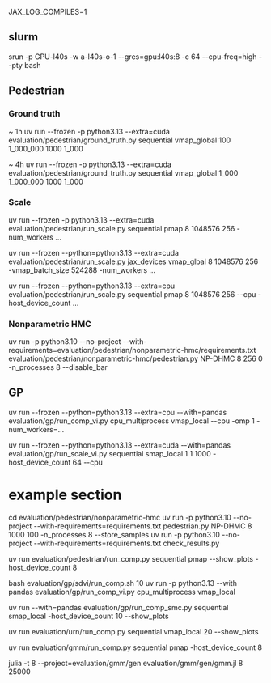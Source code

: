 JAX_LOG_COMPILES=1

## slurm

srun -p GPU-l40s -w a-l40s-o-1 --gres=gpu:l40s:8 -c 64 --cpu-freq=high --pty bash

## Pedestrian

### Ground truth
~ 1h
uv run --frozen -p python3.13 --extra=cuda evaluation/pedestrian/ground_truth.py sequential vmap_global 100 1_000_000 1000 1_000 

~ 4h
uv run --frozen -p python3.13 --extra=cuda evaluation/pedestrian/ground_truth.py sequential vmap_global 1_000 1_000_000 1000 1_000 

### Scale

uv run --frozen -p python3.13 --extra=cuda evaluation/pedestrian/run_scale.py sequential pmap 8 1048576 256 -num_workers ...

uv run --frozen --python=python3.13 --extra=cuda evaluation/pedestrian/run_scale.py jax_devices vmap_glbal 8 1048576 256 -vmap_batch_size 524288 -num_workers ...

uv run --frozen --python=python3.13 --extra=cpu evaluation/pedestrian/run_scale.py sequential pmap 8 1048576 256 --cpu -host_device_count ...

### Nonparametric HMC

uv run -p python3.10 --no-project --with-requirements=evaluation/pedestrian/nonparametric-hmc/requirements.txt evaluation/pedestrian/nonparametric-hmc/pedestrian.py NP-DHMC 8 256 0 -n_processes 8  --disable_bar


## GP

uv run  --frozen --python=python3.13 --extra=cpu --with=pandas evaluation/gp/run_comp_vi.py cpu_multiprocess vmap_local --cpu -omp 1 -num_workers=...

uv run  --frozen --python=python3.13 --extra=cuda --with=pandas evaluation/gp/run_scale_vi.py sequential smap_local 1 1 1000 -host_device_count 64 --cpu



# example section

cd evaluation/pedestrian/nonparametric-hmc
uv run -p python3.10 --no-project --with-requirements=requirements.txt pedestrian.py NP-DHMC 8 1000 100 -n_processes 8  --store_samples
uv run -p python3.10 --no-project --with-requirements=requirements.txt check_results.py

uv run evaluation/pedestrian/run_comp.py sequential pmap --show_plots -host_device_count 8

bash evaluation/gp/sdvi/run_comp.sh 10
uv run -p python3.13 --with pandas evaluation/gp/run_comp_vi.py cpu_multiprocess vmap_local

uv run --with=pandas evaluation/gp/run_comp_smc.py sequential smap_local -host_device_count 10 --show_plots

uv run  evaluation/urn/run_comp.py sequential vmap_local 20 --show_plots


uv run evaluation/gmm/run_comp.py sequential pmap -host_device_count 8

julia -t 8 --project=evaluation/gmm/gen evaluation/gmm/gen/gmm.jl 8 25000